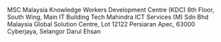 MSC Malaysia Knowledge Workers Development Centre (KDC)
8th Floor, South Wing, Main IT Building
Tech Mahindra ICT Services (M) Sdn Bhd
Malaysia Global Solution Centre,
Lot 12122 Persiaran Apec,
63000 Cyberjaya, Selangor Darul Ehsan

